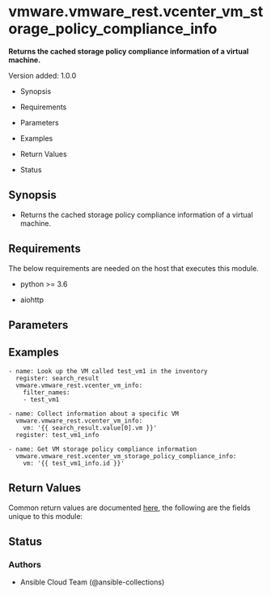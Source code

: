 # vmware.vmware_rest.vcenter_vm_storage_policy_compliance_info

**Returns the cached storage policy compliance information of a
virtual machine.**

Version added: 1.0.0


* Synopsis


* Requirements


* Parameters


* Examples


* Return Values


* Status

## Synopsis


* Returns the cached storage policy compliance information of a
virtual machine.

## Requirements

The below requirements are needed on the host that executes this
module.


* python >= 3.6


* aiohttp

## Parameters

## Examples

```
- name: Look up the VM called test_vm1 in the inventory
  register: search_result
  vmware.vmware_rest.vcenter_vm_info:
    filter_names:
    - test_vm1

- name: Collect information about a specific VM
  vmware.vmware_rest.vcenter_vm_info:
    vm: '{{ search_result.value[0].vm }}'
  register: test_vm1_info

- name: Get VM storage policy compliance information
  vmware.vmware_rest.vcenter_vm_storage_policy_compliance_info:
    vm: '{{ test_vm1_info.id }}'
```

## Return Values

Common return values are documented [here](https://docs.ansible.com/ansible/latest/reference_appendices/common_return_values.html#common-return-values),
the following are the fields unique to this module:

## Status

### Authors


* Ansible Cloud Team (@ansible-collections)
